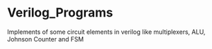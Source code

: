 # Verilog_Programs

Implements of some circuit elements in verilog like multiplexers, ALU, Johnson Counter and FSM
